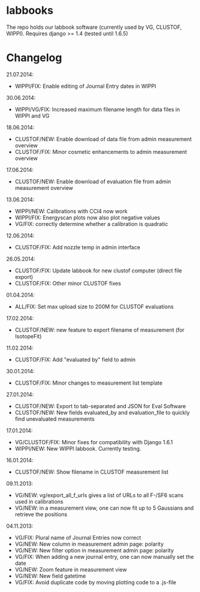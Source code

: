 labbooks
========

The repo holds our labbook software (currently used by VG, CLUSTOF, WIPPI).
Requires django >= 1.4 (tested until 1.6.5)

Changelog
=========

21.07.2014:

* WIPPI/FIX: Enable editing of Journal Entry dates in WIPPI

30.06.2014:

* WIPPI/VG/FIX: Increased maximum filename length for data files in WIPPI and VG

18.06.2014:

* CLUSTOF/NEW: Enable download of data file from admin measurement overview
* CLUSTOF/FIX: Minor cosmetic enhancements to admin measurement overview

17.06.2014:

* CLUSTOF/NEW: Enable download of evaluation file from admin measurement overview

13.06.2014:

* WIPPI/NEW: Calibrations with CCl4 now work
* WIPPI/FIX: Energyscan plots now also plot negative values
* VG/FIX: correctly determine whether a calibration is quadratic

12.06.2014:

* CLUSTOF/FIX: Add nozzle temp in admin interface

26.05.2014:

* CLUSTOF/FIX: Update labbook for new clustof computer (direct file export)
* CLUSTOF/FIX: Other minor CLUSTOF fixes

01.04.2014:

* ALL/FIX: Set max upload size to 200M for CLUSTOF evaluations

17.02.2014:

* CLUSTOF/NEW: new feature to export filename of measurement (for IsotopeFit)

11.02.2014:

* CLUSTOF/FIX: Add "evaluated by" field to admin

30.01.2014:

* CLUSTOF/FIX: Minor changes to measurement list template

27.01.2014:

* CLUSTOF/NEW: Export to tab-separated and JSON for Eval Software
* CLUSTOF/NEW: New fields evaluated_by and evaluation_file to quickly find unevaluated measurements

17.01.2014:

* VG/CLUSTOF/FIX: Minor fixes for compatibility with Django 1.6.1
* WIPPI/NEW: New WIPPI labbook. Currently testing.

16.01.2014:

* CLUSTOF/NEW: Show filename in CLUSTOF measurement list

09.11.2013:

* VG/NEW: vg/export_all_f_urls gives a list of URLs to all F-/SF6 scans used in calibrations
* VG/NEW: in a measurement view, one can now fit up to 5 Gaussians and retrieve the positions

04.11.2013:

* VG/FIX: Plural name of Journal Entries now correct
* VG/NEW: New column in measurement admin page: polarity
* VG/NEW: New filter option in measurement admin page: polarity
* VG/FIX: When adding a new journal entry, one can now manually set the date
* VG/NEW: Zoom feature in measurement view
* VG/NEW: New field gatetime
* VG/FIX: Avoid duplicate code by moving plotting code to a .js-file
